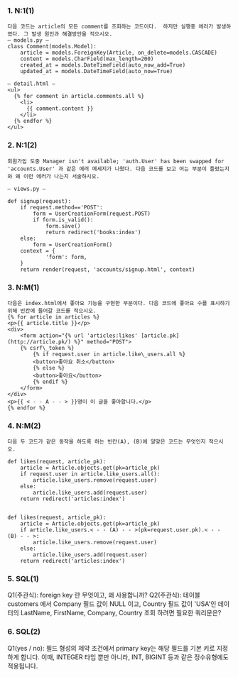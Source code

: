### 1. N:1(1)

```
다음 코드는 article의 모든 comment를 조회하는 코드이다.  하지만 실행중 에러가 발생하였다. 그 발생 원인과 해결방안을 적으시오.
— models.py —
class Comment(models.Model):
    article = models.ForeignKey(Article, on_delete=models.CASCADE)
    content = models.CharField(max_length=200)
    created_at = models.DateTimeField(auto_now_add=True)
    updated_at = models.DateTimeField(auto_now=True)

— detail.html —
<ul>
  {% for comment in article.comments.all %}
    <li>
      {{ comment.content }}
    </li>
  {% endfor %}
</ul>
```

### 2. N:1(2)

```
회원가입 도중 Manager isn't available; 'auth.User' has been swapped for 'accounts.User' 과 같은 에러 메세지가 나왔다. 다음 코드를 보고 어는 부분이 틀렸는지와 왜 이런 에러가 나는지 서술하시오.

— views.py —

def signup(request):
    if request.method=='POST':
        form = UserCreationForm(request.POST)
        if form.is_valid():
            form.save()
            return redirect('books:index')
    else:
        form = UserCreationForm()
    context = {
            'form': form,
    }
    return render(request, 'accounts/signup.html', context)
```

### 3. N:M(1)

```
다음은 index.html에서 좋아요 기능을 구현한 부분이다. 다음 코드에 좋아요 수를 표시하기 위해 빈칸에 들어갈 코드를 적으시오. 
{% for article in articles %} 
<p>{{ article.title }}</p> 
<div> 
    <form action="{% url 'articles:likes' [article.pk](http://article.pk/) %}" method="POST"> 
    {% csrf\_token %} 
        {% if request.user in article.like\_users.all %} 
        <button>좋아요 취소</button> 
        {% else %} 
        <button>좋아요</button> 
        {% endif %}
    </form>
</div>
<p>{{ < - - A - - > }}명이 이 글을 좋아합니다.</p> 
{% endfor %}
```

### 4. N:M(2)

```
다음 두 코드가 같은 동작을 하도록 하는 빈칸(A), (B)에 알맞은 코드는 무엇인지 적으시오.

def likes(request, article_pk):
    article = Article.objects.get(pk=article_pk)
    if request.user in article.like_users.all():
        article.like_users.remove(request.user)
    else:
        article.like_users.add(request.user)
    return redirect('articles:index')


def likes(request, article_pk):
    article = Article.objects.get(pk=article_pk)
    if article.like_users.< - - (A) - - >(pk=request.user.pk).< - - (B) - - >:
        article.like_users.remove(request.user)
    else:
        article.like_users.add(request.user)
    return redirect('articles:index')
```

### 5. SQL(1)

Q1(주관식): foreign key 란 무엇이고, 왜 사용합니까?
Q2(주관식): 테이블 customers 에서 Company 필드 값이 NULL 이고, Country 필드 값이 'USA'인 데이터의 LastName, FirstName, Company, Country 조회 하려면 필요한 쿼리문은?

### 6. SQL(2)

Q1(yes / no): 필드 형성의 제약 조건에서 primary key는 해당 필드를 기본 키로 지정하게 합니다. 이때, INTEGER 타입 뿐만 아니라, INT, BIGINT 등과 같은 정수유형에도 적용됩니다.
